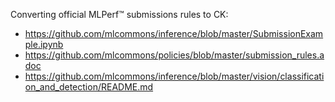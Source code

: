 Converting official MLPerf&trade; submissions rules to CK:

* https://github.com/mlcommons/inference/blob/master/SubmissionExample.ipynb
* https://github.com/mlcommons/policies/blob/master/submission_rules.adoc
* https://github.com/mlcommons/inference/blob/master/vision/classification_and_detection/README.md
